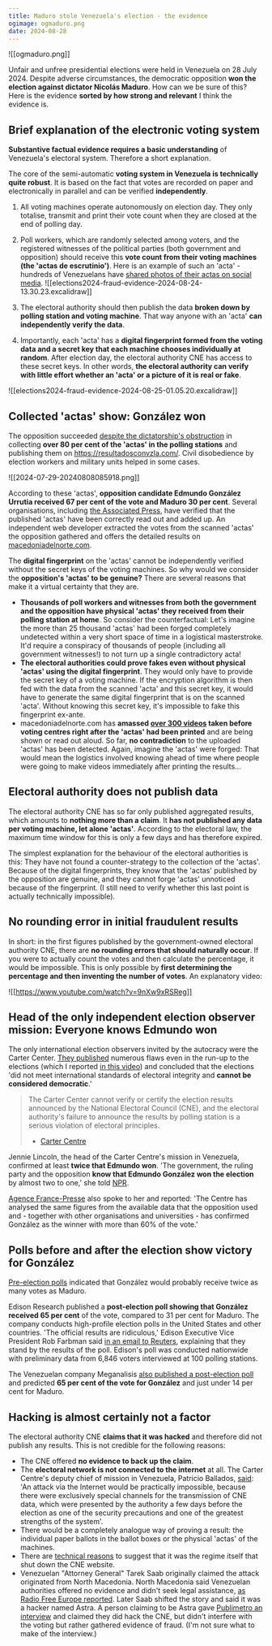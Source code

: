 ```yaml
---
title: Maduro stole Venezuela's election - the evidence
ogimage: ogmaduro.png
date: 2024-08-28
---
```

![[ogmaduro.png]]

Unfair and unfree presidential elections were held in Venezuela on 28 July 2024. Despite adverse circumstances, the democratic opposition **won the election against dictator Nicolás Maduro**. How can we be sure of this? Here is the evidence **sorted by how strong and relevant** I think the evidence is.

## Brief explanation of the electronic voting system

**Substantive factual evidence requires a basic understanding** of Venezuela's electoral system. Therefore a short explanation. 

The core of the semi-automatic **voting system in Venezuela is technically quite robust**. It is based on the fact that votes are recorded on paper and electronically in parallel and can be verified **independently**.

1) All voting machines operate autonomously on election day. They only totalise, transmit and print their vote count when they are closed at the end of polling day.
2) Poll workers, which are randomly selected among voters, and the registered witnesses of the political parties (both government and opposition) should receive this **vote count from their voting machines (the 'actas de escrutinio')**. Here is an example of such an 'acta' - hundreds of Venezuelans have [shared photos of their actas on social media](https://x.com/DavidRomro/status/1817782928279007350).
	![[elections2024-fraud-evidence-2024-08-24-13.30.23.excalidraw]]

3) The electoral authority should then publish the data **broken down by polling station and voting machine**. That way anyone with an 'acta' **can independently verify the data**.
4) Importantly, each 'acta' has a **digital fingerprint formed from the voting data and a secret key that each machine chooses individually at random**. After election day, the electoral authority CNE has access to these secret keys. In other words, **the electoral authority can verify with little effort whether an 'acta' or a picture of it is real or fake**.

[^asym]: From a technical point of view, the problem is that a 'symmetric' encryption method is used here (HMAC-SHA256). An asymmetric method such as RSA would be better, so that the validity of the 'actas' can be checked independently. This would be similar to the SSL certificates that web servers need to prove their identity.

![[elections2024-fraud-evidence-2024-08-25-01.05.20.excalidraw]]

## Collected 'actas' show: González won

The opposition succeeded [despite the dictatorship's obstruction](https://youtu.be/pb6L451bnkk?si=8Hk4A7ymGKmXwAoE&t=194) in collecting **over 80 per cent of the 'actas' in the polling stations** and publishing them on https://resultadosconvzla.com/. Civil disobedience by election workers and military units helped in some cases.

![[2024-07-29-20240808085918.png]]

According to these 'actas', **opposition candidate Edmundo González Urrutia received 67 per cent of the vote and Maduro 30 per cent**. Several organisations, including [the Associated Press](https://apnews.com/article/venezuela-maduro-machado-biden-gonzalez-a625eb01979bc9cf5570d03242f198b1), have verified that the published 'actas' have been correctly read out and added up. An independent web developer extracted the votes from the scanned 'actas' the opposition gathered and offers the detailed results on [macedoniadelnorte.com](https://macedoniadelnorte.com/). 

The **digital fingerprint** on the 'actas' cannot be independently verified without the secret keys of the voting machines. So why would we consider the **opposition's 'actas' to be genuine?** There are several reasons that make it a virtual certainty that they are.
- **Thousands of poll workers and witnesses from both the government and the opposition have physical 'actas' they received from their polling station at home**. So consider the counterfactual: Let's imagine the more than 25 thousand 'actas' had been forged completely undetected within a very short space of time in a logistical masterstroke. It'd require a conspiracy of thousands of people (including all government witnesses!) to not turn up a single contradictory acta!
- **The electoral authorities could prove fakes even without physical 'actas' using the digital fingerprint**. They would only have to provide the secret key of a voting machine. If the encryption algorithm is then fed with the data from the scanned 'acta' and this secret key, it would have to generate the same digital fingerprint that is on the scanned 'acta'. Without knowing this secret key, it's impossible to fake this fingerprint ex-ante.
- macedoniadelnorte.com has **amassed [over 300 videos](https://macedoniadelnorte.com/videos) taken before voting centres right after the 'actas' had been printed** and are being shown or read out aloud. So far, **no contradiction** to the uploaded 'actas' has been detected. Again, imagine the 'actas' were forged: That would mean the logistics involved knowing ahead of time where people were going to make videos immediately after printing the results...

## Electoral authority does not publish data

The electoral authority CNE has so far only published aggregated results, which amounts to **nothing more than a claim**. It **has not published any data per voting machine, let alone 'actas'**. According to the electoral law, the maximum time window for this is only a few days and has therefore expired.

The simplest explanation for the behaviour of the electoral authorities is this: They have not found a counter-strategy to the collection of the 'actas'. Because of the digital fingerprints, they know that the 'actas' published by the opposition are genuine, and they cannot forge 'actas' unnoticed because of the fingerprint. (I still need to verify whether this last point is actually technically impossible).
## No rounding error in initial fraudulent results

In short: in the first figures published by the government-owned electoral authority CNE, there are **no rounding errors that should naturally occur**. If you were to actually count the votes and then calculate the percentage, it would be impossible. This is only possible by **first determining the percentage and then inventing the number of votes**. An explanatory video:

![[https://www.youtube.com/watch?v=9nXw9xRSReg]]
## Head of the only independent election observer mission: Everyone knows Edmundo won

The only international election observers invited by the autocracy were the Carter Center. [They published](https://www.cartercenter.org/news/pr/2024/venezuela-073024.html) numerous flaws even in the run-up to the elections (which I reported [in this video](2024-elections.md)) and concluded that the elections 'did not meet international standards of electoral integrity and **cannot be considered democratic**.' 

> The Carter Center cannot verify or certify the election results announced by the National Electoral Council (CNE), and the electoral authority's failure to announce the results by polling station is a serious violation of electoral principles.
> 
> - [Carter Centre](https://www.cartercenter.org/news/pr/2024/venezuela-073024.html)

Jennie Lincoln, the head of the Carter Centre's mission in Venezuela, confirmed at least **twice that Edmundo won**. 'The government, the ruling party and the opposition **know that Edmundo González won the election** by almost two to one,' she told [NPR](https://www.npr.org/2024/08/06/nx-s1-5064231/the-integrity-of-the-venezuelan-presidential-election-is-under-scrutiny). 

[Agence France-Presse](https://www.voanews.com/a/no-evidence-venezuela-vote-hacked-carter-center-election-monitor-says/7734334.html) also spoke to her and reported: 'The Centre has analysed the same figures from the available data that the opposition used and - together with other organisations and universities - has confirmed González as the winner with more than 60% of the vote.'

## Polls before and after the election show victory for González

[Pre-election polls](https://es.wikipedia.org/wiki/Anexo:Encuestas_y_sondeos_de_intenci%C3%B3n_de_voto_para_las_elecciones_presidenciales_de_Venezuela_de_2024) indicated that González would probably receive twice as many votes as Maduro.

Edison Research published a **post-election poll showing that González received 65 per cent** of the vote, compared to 31 per cent for Maduro. The company conducts high-profile election polls in the United States and other countries. 'The official results are ridiculous,' Edison Executive Vice President Rob Farbman said [in an email to Reuters](https://www.reuters.com/world/americas/government-opposition-both-claim-venezuela-election-win-official-results-2024-07-29/), explaining that they stand by the results of the poll. Edison's poll was conducted nationwide with preliminary data from 6,846 voters interviewed at 100 polling stations.

The Venezuelan company Meganalisis [also published a post-election poll](https://x.com/Meganalisis/status/1817699015359639966) and predicted **65 per cent of the vote for González** and just under 14 per cent for Maduro.

## Hacking is almost certainly not a factor

The electoral authority CNE **claims that it was hacked** and therefore did not publish any results. This is not credible for the following reasons:
- The CNE offered **no evidence to back up the claim**.
- The **electoral network is not connected to the internet** at all. The Carter Centre's deputy chief of mission in Venezuela, Patricio Ballados, [said](https://elestimulo.com/elecciones-2024/2024-08-04/centro-carter-no-hackeo-elecciones-venezuela/#Echobox=1722819448): 'An attack via the Internet would be practically impossible, because there were exclusively special channels for the transmission of CNE data, which were presented by the authority a few days before the election as one of the security precautions and one of the greatest strengths of the system'. 
- There would be a completely analogue way of proving a result: the individual paper ballots in the ballot boxes or the physical 'actas' of the machines.
- There are [technical reasons](https://x.com/phenobarbital/status/1818990019761091059) to suggest that it was the regime itself that shut down the CNE website.
- Venezuelan "Attorney General" Tarek Saab originally claimed the attack originated from North Macedonia. North Macedonia said Venezuelan authorities offered no evidence and didn't seek legal assistance, [as Radio Free Europe reported](https://www.rferl.org/a/north-macedonia-venezuela-protests-maduro-cyberattack/33056611.html). Later Saab shifted the story and said it was a hacker named Astra. A person claiming to be Astra gave [Publimetro an interview](https://www.publimetro.com.mx/noticias/2024/08/14/astra-rompe-el-silencio-del-hackeo-mundial-a-liderar-la-ciberguerra-contra-maduro/) and claimed they did hack the CNE, but didn't interfere with the voting but rather gathered evidence of fraud. (I'm not sure what to make of the interview.)
